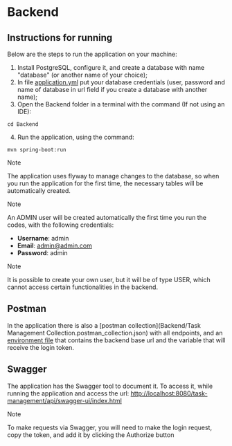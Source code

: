 # Backend

## Instructions for running

Below are the steps to run the application on your machine:

1. Install PostgreSQL, configure it, and create a database with name "database" (or another name of your choice);
2. In file [application.yml](src/main/resources/application.yml) put your database credentials (user, password and name of database in url field if you create a database with another name);
3. Open the Backend folder in a terminal with the command (If not using an IDE):
```
cd Backend
```
4. Run the application, using the command:
```
mvn spring-boot:run
```

> [!NOTE]  
> The application uses flyway to manage changes to the database, so when you run the application for the first time, the necessary tables will be automatically created.

> [!NOTE]  
> An ADMIN user will be created automatically the first time you run the codes, with the following credentials:
> - **Username**: admin
> - **Email**: admin@admin.com
> - **Password**: admin

> [!NOTE]  
> It is possible to create your own user, but it will be of type USER, which cannot access certain functionalities in the backend.

## Postman

In the application there is also a [postman collection](Backend/Task Management Collection.postman_collection.json) with all endpoints, and an [environment file](Backend/task-management.postman_environment.json) that contains the backend base url and the variable that will receive the login token.

## Swagger

The application has the Swagger tool to document it. To access it, while running the application and access the url: [http://localhost:8080/task-management/api/swagger-ui/index.html](http://localhost:8080/task-management/api/swagger-ui/index.html)

> [!NOTE]  
> To make requests via Swagger, you will need to make the login request, copy the token, and add it by clicking the Authorize button 
